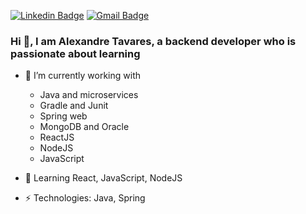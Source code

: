 [![Linkedin Badge](https://img.shields.io/badge/Linkedin-Alexandre%20Tavares-blue?style=flat-square)](https://www.linkedin.com/in/alexandre-tavares-21a12b45/)
[![Gmail Badge](https://img.shields.io/badge/Outlook-Alexandre%20Tavares-red?style=flat-square)](mailto:altavares03@outlook.com)

### Hi 👋, I am Alexandre Tavares, a backend developer who is passionate about learning

- 🔭 I’m currently working with
  - Java and microservices
  - Gradle and Junit
  - Spring web 
  - MongoDB and Oracle
  - ReactJS
  - NodeJS
  - JavaScript
  
- 🌱 Learning React, JavaScript, NodeJS
-  ⚡ Technologies: Java, Spring



<!--
**aluizt/aluizt** is a ✨ _special_ ✨ repository because its `README.md` (this file) appears on your GitHub profile.

Here are some ideas to get you started:

- 🔭 I’m currently working on ...
- 🌱 I’m currently learning ...
- 👯 I’m looking to collaborate on ...
- 🤔 I’m looking for help with ...
- 💬 Ask me about ...
- 📫 How to reach me: ...
- 😄 Pronouns: ...
- ⚡ Fun fact: ...
-->

